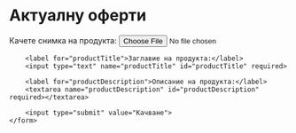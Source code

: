 <!DOCTYPE html>
<html lang="bg">
<head>
    <meta charset="UTF-8">
    <meta name="viewport" content="width=device-width, initial-scale=1.0">
    <title>Продукти с намалени цени в магазин "Стефано"</title>
</head>
<body>
    <h1>Актуалну оферти</h1>
    <form action="upload.php" method="post" enctype="multipart/form-data">
        <label for="productImage">Качете снимка на продукта:</label>
        <input type="file" name="productImage" id="productImage" required>
        
        <label for="productTitle">Заглавие на продукта:</label>
        <input type="text" name="productTitle" id="productTitle" required>
        
        <label for="productDescription">Описание на продукта:</label>
        <textarea name="productDescription" id="productDescription" required></textarea>
        
        <input type="submit" value="Качване">
    </form>
</body>
</html>
